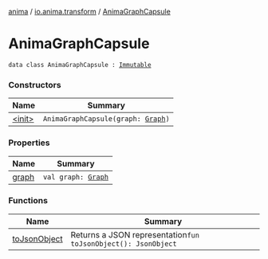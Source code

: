 [anima](../../index.md) / [io.anima.transform](../index.md) / [AnimaGraphCapsule](./index.md)

# AnimaGraphCapsule

`data class AnimaGraphCapsule : `[`Immutable`](../-immutable/index.md)

### Constructors

| Name | Summary |
|---|---|
| [&lt;init&gt;](-init-.md) | `AnimaGraphCapsule(graph: `[`Graph`](../../io.anima.graph/-graph/index.md)`)` |

### Properties

| Name | Summary |
|---|---|
| [graph](graph.md) | `val graph: `[`Graph`](../../io.anima.graph/-graph/index.md) |

### Functions

| Name | Summary |
|---|---|
| [toJsonObject](to-json-object.md) | Returns a JSON representation`fun toJsonObject(): JsonObject` |
